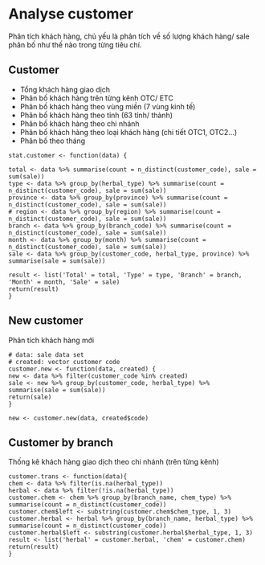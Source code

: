 # Analyse customer
Phân tích khách hàng, chủ yếu là phân tích về số lượng khách hàng/ sale phân bố như thế nào trong từng tiêu chí.

## Customer
- Tổng khách hàng giao dịch
- Phân bố khách hàng trên từng kênh OTC/ ETC
- Phân bố khách hàng theo vùng miền (7 vùng kinh tế)
- Phân bố khách hàng theo tỉnh (63 tỉnh/ thành)
- Phân bố khách hàng theo chi nhánh
- Phân bố khách hàng theo loại khách hàng (chi tiết OTC1, OTC2...)
- Phân bố theo tháng

```
stat.customer <- function(data) {

total <- data %>% summarise(count = n_distinct(customer_code), sale = sum(sale))
type <- data %>% group_by(herbal_type) %>% summarise(count = n_distinct(customer_code), sale = sum(sale))
province <- data %>% group_by(province) %>% summarise(count = n_distinct(customer_code), sale = sum(sale))
# region <- data %>% group_by(region) %>% summarise(count = n_distinct(customer_code), sale = sum(sale))
branch <- data %>% group_by(branch_code) %>% summarise(count = n_distinct(customer_code), sale = sum(sale))
month <- data %>% group_by(month) %>% summarise(count = n_distinct(customer_code), sale = sum(sale))
sale <- data %>% group_by(customer_code, herbal_type, province) %>% summarise(sale = sum(sale))

result <- list('Total' = total, 'Type' = type, 'Branch' = branch, 'Month' = month, 'Sale' = sale)
return(result)
}
```

## New customer
Phân tích khách hàng mới

```
# data: sale data set
# created: vector customer code
customer.new <- function(data, created) {
new <- data %>% filter(customer_code %in% created)
sale <- new %>% group_by(customer_code, herbal_type) %>% summarise(sale = sum(sale))
return(sale)
}

new <- customer.new(data, created$code)
```
## Customer by branch
Thống kê khách hàng giao dịch theo chi nhánh (trên từng kênh)

```
customer.trans <- function(data){
chem <- data %>% filter(is.na(herbal_type))
herbal <- data %>% filter(!is.na(herbal_type))
customer.chem <- chem %>% group_by(branch_name, chem_type) %>% summarise(count = n_distinct(customer_code))
customer.chem$left <- substring(customer.chem$chem_type, 1, 3)
customer.herbal <- herbal %>% group_by(branch_name, herbal_type) %>% summarise(count = n_distinct(customer_code))
customer.herbal$left <- substring(customer.herbal$herbal_type, 1, 3)
result <- list('herbal' = customer.herbal, 'chem' = customer.chem)
return(result)
}
```
